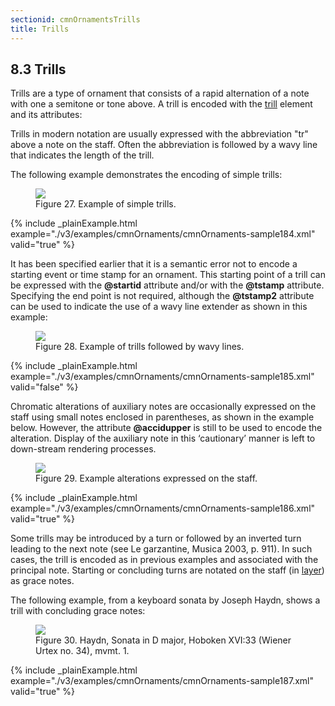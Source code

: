 ```yaml
---
sectionid: cmnOrnamentsTrills
title: Trills
---
```



<h2 id="cmnOrnamentsTrills">
   <span class="headingNumber">8.3</span>
   <span class="head">Trills</span>
</h2>
Trills are a type of ornament that consists of a rapid alternation of a note with
one a
semitone or tone above. A trill is encoded with the 
<a class="link_odd_elementSpec" href="/v3/elements/trill">trill</a> element and
its attributes:



<span class="specList">
   
   <span class="specDesc"></span>
   
   <span class="specDesc"></span>
   
</span>



Trills in modern notation are usually expressed with the abbreviation "tr" above a
note on
the staff. Often the abbreviation is followed by a wavy line that indicates the length
of the
trill.


The following example demonstrates the encoding of simple trills:


<figure class="figure">
   <img src="../../../../guidelines/3.0.0/Images/modules/cmnOrnaments/ex_tr.png" class="img-responsive"></img>
   <figcaption class="figure-caption">Figure 27. Example of simple trills.</figcaption>
</figure>

{% include _plainExample.html example="./v3/examples/cmnOrnaments/cmnOrnaments-sample184.xml" valid="true" %}


It has been specified earlier that it is a semantic error not to encode a starting
event or
time stamp for an ornament. This starting point of a trill can be expressed with the
**@startid** attribute and/or with the **@tstamp** attribute. Specifying the end
point is not required, although the **@tstamp2** attribute can be used to indicate the
use of a wavy line extender as shown in this example:


<figure class="figure">
   <img src="../../../../guidelines/3.0.0/Images/modules/cmnOrnaments/ex_trill_wavy.png" class="img-responsive"></img>
   <figcaption class="figure-caption">Figure 28. Example of trills followed by wavy lines.</figcaption>
</figure>

{% include _plainExample.html example="./v3/examples/cmnOrnaments/cmnOrnaments-sample185.xml" valid="false" %}


Chromatic alterations of auxiliary notes are occasionally expressed on the staff using
small
notes enclosed in parentheses, as shown in the example below. However, the attribute
**@accidupper** is still to be used to encode the alteration. Display of the auxiliary
note in this ‘cautionary’ manner is left to down-stream rendering
processes.


<figure class="figure">
   <img src="../../../../guidelines/3.0.0/Images/modules/cmnOrnaments/ex_tr_accid.png" class="img-responsive"></img>
   <figcaption class="figure-caption">Figure 29. Example alterations expressed on the staff.</figcaption>
</figure>

{% include _plainExample.html example="./v3/examples/cmnOrnaments/cmnOrnaments-sample186.xml" valid="true" %}


Some trills may be introduced by a turn or followed by an inverted turn leading to
the next
note (see 
<span class="bibl">Le garzantine, Musica 2003, p. 911</span>). In such cases, the trill is
encoded as in previous examples and associated with the principal note. Starting or
concluding
turns are notated on the staff (in 
<a class="link_odd_elementSpec" href="/v3/elements/layer">layer</a>) as 
<span class="ref">grace notes</span>.


The following example, from a keyboard sonata by Joseph Haydn, shows a trill with
concluding
grace notes:


<figure class="figure">
   <img src="../../../../guidelines/3.0.0/Images/modules/cmnOrnaments/ex_tr_grace.png" class="img-responsive"></img>
   <figcaption class="figure-caption">Figure 30. Haydn, Sonata in D major, Hoboken XVI:33 (Wiener Urtex no. 34), mvmt. 1.</figcaption>
</figure>

{% include _plainExample.html example="./v3/examples/cmnOrnaments/cmnOrnaments-sample187.xml" valid="true" %}




